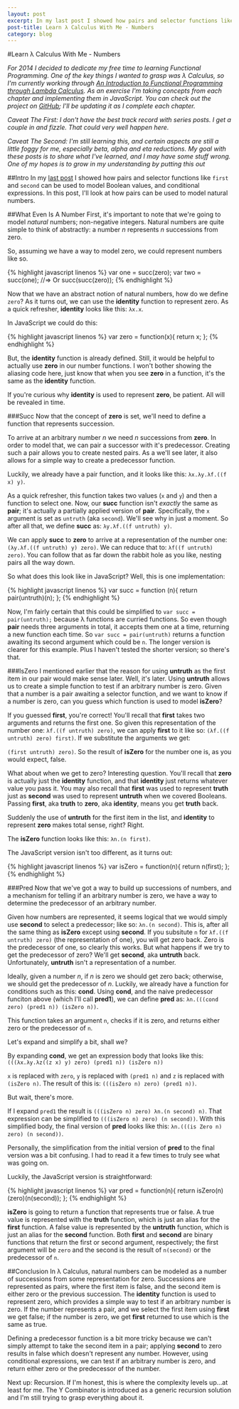 ```yaml
---
layout: post
excerpt: In my last post I showed how pairs and selector functions like first and second can be used to model Boolean values, and conditional expressions. In this post, I'll look at how pairs can be used to model natural numbers.
post-title: Learn λ Calculus With Me - Numbers
category: blog
---
```


#Learn λ Calculus With Me - Numbers

_For 2014 I decided to dedicate my free time to learning Functional Programming.
One of the key things I wanted to grasp was λ Calculus, so I'm currently working
through [An Introduction to Functional Programming through Lambda Calculus](http://www.amazon.com/gp/product/0486478831).
As an exercise I'm taking concepts from each chapter and implementing them in
JavaScript. You can check out the project on
[GitHub](https://github.com/wilhelmson/lambdajs); I'll be updating it as I
complete each chapter._

_Caveat The First: I don't have the best track record with series posts. I get
a couple in and fizzle. That could very well happen here._

_Caveat The Second: I'm still learning this, and certain aspects are still a
little foggy for me, especially beta, alpha and eta reductions. My goal with
these posts is to share what I've learned, and I may have some stuff wrong. One
of my hopes is to grow in my understanding by putting this out_

##Intro
In my [last post](/blog/learn-lambda-with-me-pt2.html) I showed how pairs and
selector functions like ```first``` and ```second``` can be used to model
Boolean values, and conditional expressions. In this post, I'll look at how
pairs can be used to model natural numbers.

##What Even Is A Number
First, it's important to note that we're going to model _natural_ numbers;
non-negative integers. Natural numbers are quite simple to think of abstractly:
a number *n* represents *n* successions from zero.

So, assuming we have a way to model zero, we could represent numbers like so.

{% highlight javascript linenos %}
var one = succ(zero);
var two = succ(one); //=> Or succ(succ(zero));
{% endhighlight %}

Now that we have an abstract notion of natural numbers, how do we define ```zero```?
As it turns out, we can use the **identity** function to represent zero. As a
quick refresher, **identity** looks like this: ```λx.x```.

In JavaScript we could do this:

{% highlight javascript linenos %}
var zero = function(x){
   return x;
};
{% endhighlight %}

But, the **identity** function is already defined. Still, it would be helpful
to actually use **zero** in our number functions. I won't bother showing the
aliasing code here, just know that when you see **zero** in a function, it's
the same as the **identity** function.

If you're curious why **identity** is used to represent **zero**, be patient.
All will be revealed in time.

###Succ
Now that the concept of **zero** is set, we'll need to define a function that
represents succession.

To arrive at an arbitrary number _n_ we need _n_ successions from **zero**.
In order to model that, we can pair a successor with it's predecessor. Creating
such a pair allows you to create nested pairs. As a we'll see later, it also
allows for a simple way to create a predecessor function.

Luckily, we already have a pair function, and it looks like this: ```λx.λy.λf.((f x) y)```.

As a quick refresher, this function takes two values (```x``` and ```y```) and
then a function to select one. Now, our **succ** function isn't _exactly_ the
same as **pair**; it's actually a partially applied version of **pair**.
Specifically, the ```x``` argument is set as ```untruth``` (aka ```second```).
We'll see why in just a moment. So after all that, we define **succ** as:
```λy.λf.((f untruth) y)```.

We can apply **succ** to **zero** to arrive at a representation of the number one:
```(λy.λf.((f untruth) y) zero)```. We can reduce that to: ```λf((f untruth) zero)```.
You can follow that as far down the rabbit hole as you like, nesting pairs all the way down.

So what does this look like in JavaScript? Well, this is one implementation:

{% highlight javascript linenos %}
var succ = function (n){
    return pair(untruth)(n);
};
{% endhighlight %}

Now, I'm fairly certain that this could be simplified to ```var succ = pair(untruth);```
because λ functions are curried functions. So even though **pair** needs three
arguments in total, it accepts them one at a time, returning a new function each
time. So ```var succ = pair(untruth)``` returns a function awaiting its second
argument which could be ```n```. The longer version is clearer for this example.
Plus I haven't tested the shorter version; so there's that.

###IsZero
I mentioned earlier that the reason for using **untruth** as the first item
in our pair would make sense later. Well, it's later. Using **untruth** allows
us to create a simple function to test if an arbitrary number is zero. Given that
a number is a pair awaiting a selector function, and we want to know if a number
is zero, can you guess which function is used to model **isZero**?

If you guessed **first**, you're correct! You'll recall that **first** takes
two arguments and returns the first one. So given this representation of the
number one: ```λf.((f untruth) zero)```, we can apply **first** to it like so:
```(λf.((f untruth) zero) first)```. If we substitute the arguments we get:

```(first untruth) zero)```. So the result of **isZero** for the number one
is, as you would expect, false.

What about when we get to zero? Interesting question. You'll recall that **zero**
is actually just the **identity** function, and that **identity** just
returns whatever value you pass it. You may also recall that **first** was
used to represent **truth** just as **second** was used to represent **untruth**
when we covered Booleans. Passing **first**, aka **truth** to **zero**,
aka **identity**, means you get **truth** back.

Suddenly the use of **untruth** for the first item in the list, and
**identity** to represent **zero** makes total sense, right? Right.

The **isZero** function looks like this: ```λn.(n first)```.

The JavaScript version isn't too different, as it turns out:

{% highlight javascript linenos %}
var isZero = function(n){
    return n(first);
};
{% endhighlight %}

###Pred
Now that we've got a way to build up successions of numbers, and a mechanism for
telling if an arbitrary number is zero, we have a way to determine the predecessor
of an arbitrary number.

Given how numbers are represented, it seems logical that we would simply use
**second** to select a predecessor; like so: ```λn.(n second)```. This is, after all
the same thing as **isZero** except using **second**. If you subsitute ```n```
for ```λf.((f untruth) zero)``` (the representation of one), you will get zero
back. Zero is the predecessor of one, so clearly this works. But what happens if we try
to get the predecessor of zero? We'll get **second**, aka **untruth** back.
Unfortunately, **untruth** isn't a representation of a number.

Ideally, given a number _n_, if _n_ is zero we should get zero back; otherwise,
we should get the predecessor of _n_. Luckily, we already have a function for
conditions such as this: **cond**. Using **cond**, and the naive predecessor
funciton above (which I'll call **pred1**), we can define **pred** as: ```λn.(((cond zero) (pred1 n)) (isZero n))```.

This function takes an argument ```n```, checks if it is zero, and returns either
zero or the predecessor of ```n```.

Let's expand and simplify a bit, shall we?

By expanding **cond**, we get an expression body that looks like this: ```(((λx.λy.λz((z x) y) zero) (pred1 n)) (isZero n))```

```x``` is replaced with ```zero```, ```y``` is replaced with ```(pred1 n)```
and ```z``` is replaced with ```(isZero n)```. The result of this is: ```(((isZero n) zero) (pred1 n))```.

But wait, there's more.

If I expand ```pred1``` the result is ```(((isZero n) zero) λn.(n second) n)```.
That expression can be simplified to ```(((isZero n) zero) (n second))```. With
this simplified body, the final version of **pred** looks like this:
```λn.(((is Zero n) zero) (n second))```.

Personally, the simplification from the initial version of **pred** to the final version was a bit confusing. I had to read it a few times to truly see what was going on.

Luckily, the JavaScript version is straightforward:

{% highlight javascript linenos %}
var pred = function(n){
    return isZero(n)(zero)(n(second));
};
{% endhighlight %}

**isZero** is going to return a function that represents true or false. A
true value is represented with the **truth** function, which is just an alias
for the **first** function. A false value is represented by the **untruth**
function, which is just an alias for the **second** function. Both **first**
and **second** are binary functions that return the first or second argument,
respectively; the first argument will be ```zero``` and the second is the result
of ```n(second)``` or the predecessor of ```n```.

##Conclusion
In λ Calculus, natural numbers can be  modeled as a number of successions from
some representation for zero. Successions are represented as pairs, where the
first item is false, and the second item is either zero or the previous succession.
The **identity** function is used to represent zero, which provides a simple way
to test if an arbitrary number is zero. If the number represents a pair, and we
select the first item using **first** we get false; if the number is zero,
we get **first** returned to use which is the same as true.

Defining a predecessor function is a bit more tricky because we can't simply attempt
to take the second item in a pair; applying **second** to zero results in false
which doesn't represent any number. However, using conditional expressions, we
can test if an arbitrary number is zero, and return either zero or the predecessor
of the number.

Next up: Recursion. If I'm honest, this is where the complexity levels up...at least
for me. The Y Combinator is introduced as a generic recursion solution and I'm
still trying to grasp everything about  it.

